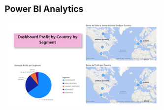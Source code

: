 # Power BI Analytics

![alt text](https://github.com/pchinodev/power_bi/blob/main/dashboard1.png "Dashboard with maps")